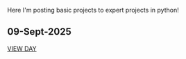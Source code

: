 Here I'm posting basic projects to expert projects in python!

## 09-Sept-2025

[VIEW DAY](https://github.com/JonathanManzanoDiaz/experting-python/blob/461508b5fc0b676ec97f3378f67600961d10bd39/diary/9-Sept-2025%20-%20First%20Day.md)
